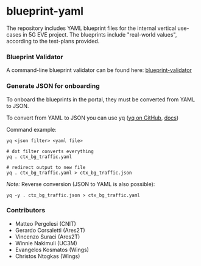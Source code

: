 # blueprint-yaml

The repository includes YAML blueprint files for the internal vertical
use-cases in 5G EVE project.
The blueprints include "real-world values", according to the test-plans
provided.

### Blueprint Validator

A command-line blueprint validator can be found here:
[blueprint-validator](https://github.com/5GEVE/blueprint-validator)

### Generate JSON for onboarding

To onboard the blueprints in the portal, they must be converted from YAML to JSON.

To convert from YAML to JSON you can use yq
([yq on GitHub](https://github.com/kislyuk/yq),
[docs](https://kislyuk.github.io/yq/))

Command example:

```
yq <json filter> <yaml file>

# dot filter converts everything
yq . ctx_bg_traffic.yaml

# redirect output to new file
yq . ctx_bg_traffic.yaml > ctx_bg_traffic.json
```

*Note:* Reverse conversion (JSON to YAML is also possible):

```
yq -y . ctx_bg_traffic.json > ctx_bg_traffic.yaml
```

### Contributors

- Matteo Pergolesi (CNIT)
- Gerardo Corsaletti (Ares2T)
- Vincenzo Suraci (Ares2T)
- Winnie Nakimuli (UC3M)
- Evangelos Kosmatos (Wings)
- Christos Ntogkas (Wings)

